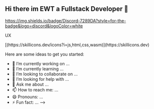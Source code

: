 ## Hi there im EWT a Fullstack Developer 👋
<div>
  <a href="">
    https://img.shields.io/badge/Discord-7289DA?style=for-the-badge&logo=discord&logoColor=white
  </a>
</div>
<p align="left">UX</p>
[(https://skillicons.dev/icons?i=js,html,css,wasm)](https://skillicons.dev)

Here are some ideas to get you started:

- 🔭 I’m currently working on ...
- 🌱 I’m currently learning ...
- 👯 I’m looking to collaborate on ...
- 🤔 I’m looking for help with ...
- 💬 Ask me about ...
- 📫 How to reach me: ...
- 😄 Pronouns: ...
- ⚡ Fun fact: ...
-->
